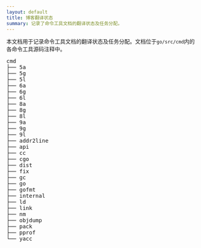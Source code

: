 ```yaml
---
layout: default
title: 博客翻译状态
summary: 记录了命令工具文档的翻译状态及任务分配。
---
```


本文档用于记录命令工具文档的翻译状态及任务分配。文档位于`go/src/cmd`内的各命令工具源码注释中。

<pre>
cmd
├── 5a
├── 5g
├── 5l
├── 6a
├── 6g
├── 6l
├── 8a
├── 8g
├── 8l
├── 9a
├── 9g
├── 9l
├── addr2line
├── api
├── cc
├── cgo
├── dist
├── fix
├── gc
├── go
├── gofmt
├── internal
├── ld
├── link
├── nm
├── objdump
├── pack
├── pprof
└── yacc
</pre>
